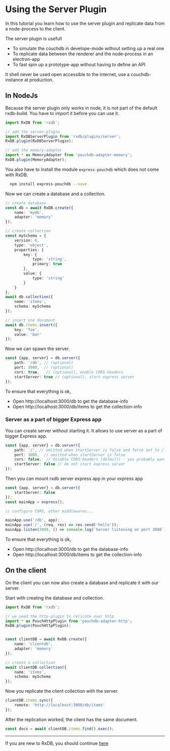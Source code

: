 # Using the Server Plugin

In this tutorial you learn how to use the server plugin and replicate data from a node-process to the client.

The server plugin is usefull

- To simulate the couchdb in develope-mode without setting up a real one
- To replicate data between the renderer and the node-process in an electron-app
- To fast spin up a prototype-app without having to define an API

It shell never be used open accessible to the internet, use a couchdb-instance at production.

## In NodeJs

Because the server plugin only works in node, it is not part of the default rxdb-build. You have to import it before you can use it.

```typescript
import RxDB from 'rxdb';

// add the server-plugin
import RxDBServerPlugin from 'rxdb/plugins/server';
RxDB.plugin(RxDBServerPlugin);

// add the memory-adapter
import * as MemoryAdapter from 'pouchdb-adapter-memory';
RxDB.plugin(MemoryAdapter);
```

You also have to install the module `express-pouchdb` which does not come with RxDB.

```bash
  npm install express-pouchdb --save
```


Now we can create a database and a collection.

```typescript
// create database
const db = await RxDB.create({
    name: 'mydb',
    adapter: 'memory'
});

// create collection
const mySchema = {
    version: 0,
    type: 'object',
    properties: {
        key: {
            type: 'string',
            primary: true
        },
        value: {
            type: 'string'
        }
    }
};
await db.collection({
    name: 'items',
    schema: mySchema
});

// insert one document
await db.items.insert({
    key: 'foo',
    value: 'bar'
});
```

Now we can spawn the server.

```typescript
const {app, server} = db.server({
    path: '/db', // (optional)
    port: 3000,  // (optional)
    cors: true,   // (optional), enable CORS-headers
    startServer: true // (optional), start express server
});
```

To ensure that everything is ok,

- Open http://localhost:3000/db to get the database-info
- Open http://localhost:3000/db/items to get the collection-info

### Server as a part of bigger Express app
You can create server without starting it. It allows to use server as a part of bigger Express app.

```typescript
const {app, server} = db.server({
    path: '/', // omitted when startServer is false and force set to /
    port: 3000,  // omitted when startServer is false
    cors: false,  // disable CORS-headers (default) - you probably want to configure CORS in your main app
    startServer: false // do not start express server
});
```

Then you can mount rxdb server express app in your express app

```typescript
const {app, server} = db.server({
    startServer: false
});
const mainApp = express();

// configure CORS, other middlewares...

mainApp.use('/db', app);
mainApp.use('/', (req, res) => res.send('hello'));
mainApp.listen(3000, () => console.log(`Server listening on port 3000`));
```

To ensure that everything is ok,

- Open http://localhost:3000/db to get the database-info
- Open http://localhost:3000/db/items to get the collection-info

## On the client

On the client you can now also create a database and replicate it with our server.

Start with creating the database and collection.
```typescript
import RxDB from 'rxdb';

// we need the http-plugin to relicate over http
import * as PouchHttpPlugin from 'pouchdb-adapter-http';
RxDB.plugin(PouchHttpPlugin);


const clientDB = await RxDB.create({
    name: 'clientdb',
    adapter: 'memory'
});

// create a collection
await clientDB.collection({
    name: 'items',
    schema: mySchema
});
```

Now you replicate the client collection with the server.

```typescript
clientDB.items.sync({
    remote: 'http://localhost:3000/db/items'
});
```

After the replication worked, the client has the same document.

```typescript
const docs = await clientDB.items.find().exec();
```



--------------------------------------------------------------------------------

If you are new to RxDB, you should continue [here](../contribute.md)
